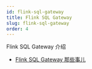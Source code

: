 ```yaml
---
id: flink-sql-gateway
title: Flink SQL Gateway
slug: flink-sql-gateway
order: 4
---
```


Flink SQL Gateway 介绍

* [Flink SQL Gateway 那些事儿](https://mp.weixin.qq.com/s/MMNEIG0FXM_HYe5TaBiJlg)
